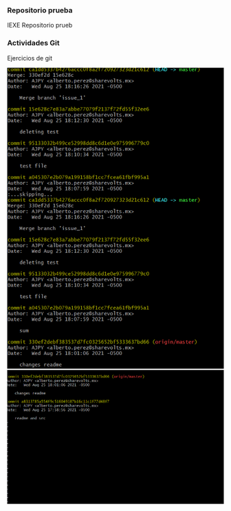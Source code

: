 ### Repositorio prueba

IEXE Repositorio prueb

### Actividades Git

Ejercicios de git

![](./src/Captura.PNG)
![](./src/Captura2.PNG)